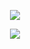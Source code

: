 <p align="center">
<img src="https://capsule-render.vercel.app/api?type=waving&color=timeGradient&height=300&section=header&text=Good to see you.&fontSize=90&fontAlign=50&fontAlignY=30&desc=LetTimePassBy&descAlign=50&descSize=30&descAlignY=60&animation=twinkling" />
</p>
<p align="center">
<img src="https://capsule-render.vercel.app/api?type=waving&color=timeGradient&height=300&&section=footer&text=May you never have a bug.&fontSize=90&fontAlign=50&fontAlignY=70&desc=END&descAlign=50&descSize=30&descAlignY=40&animation=twinkling" />
</p>
